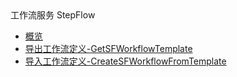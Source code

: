 <div class="sidebar_title icon__hela"> 工作流服务 StepFlow</div>

* [概览](api/stepflow-api/overview)
* [导出工作流定义-GetSFWorkflowTemplate](api/stepflow-api/get_sf_workflow_template)
* [导入工作流定义-CreateSFWorkflowFromTemplate](api/stepflow-api/create_sf_workflow_from_template)

